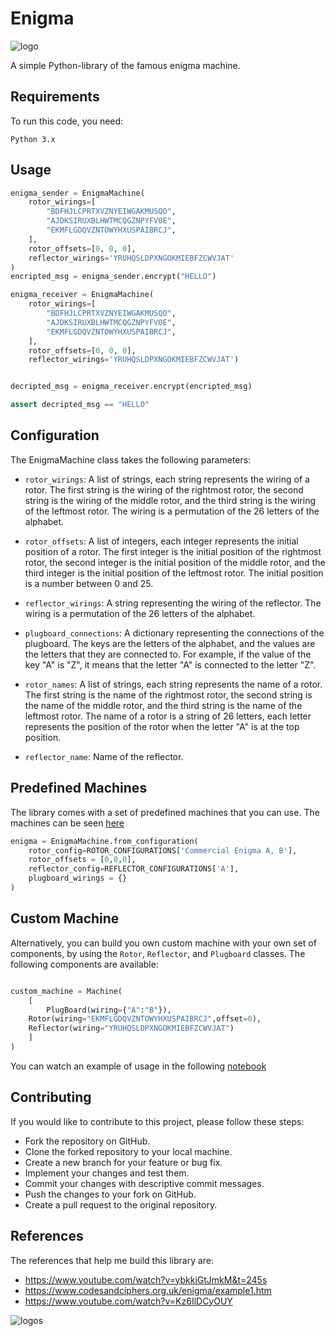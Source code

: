 # Enigma


![logo](https://github.com/Fer14/enigmachine/logos/white.png)

A simple Python-library of the famous enigma machine.

## Requirements

To run this code, you need:

    Python 3.x

## Usage


```python
enigma_sender = EnigmaMachine(
    rotor_wirings=[
        "BDFHJLCPRTXVZNYEIWGAKMUSQO",
        "AJDKSIRUXBLHWTMCQGZNPYFVOE",
        "EKMFLGDQVZNTOWYHXUSPAIBRCJ",
    ],
    rotor_offsets=[0, 0, 0],
    reflector_wirings='YRUHQSLDPXNGOKMIEBFZCWVJAT'
)
encripted_msg = enigma_sender.encrypt("HELLO")

enigma_receiver = EnigmaMachine(
    rotor_wirings=[
        "BDFHJLCPRTXVZNYEIWGAKMUSQO",
        "AJDKSIRUXBLHWTMCQGZNPYFVOE",
        "EKMFLGDQVZNTOWYHXUSPAIBRCJ",
    ],
    rotor_offsets=[0, 0, 0],
    reflector_wirings='YRUHQSLDPXNGOKMIEBFZCWVJAT')


decripted_msg = enigma_receiver.encrypt(encripted_msg)

assert decripted_msg == "HELLO"

```

## Configuration

The EnigmaMachine class takes the following parameters:
* `rotor_wirings`:  A list of strings, each string represents the wiring of a rotor. The first string is the wiring of the rightmost rotor, the second string is the wiring of the middle rotor, and the third string is the wiring of the leftmost rotor. The wiring is a permutation of the 26 letters of the alphabet.

* `rotor_offsets`: A list of integers, each integer represents the initial position of a rotor. The first integer is the initial position of the rightmost rotor, the second integer is the initial position of the middle rotor, and the third integer is the initial position of the leftmost rotor. The initial position is a number between 0 and 25.

* `reflector_wirings`: A string representing the wiring of the reflector. The wiring is a permutation of the 26 letters of the alphabet.

* `plugboard_connections`: A dictionary representing the connections of the plugboard. The keys are the letters of the alphabet, and the values are the letters that they are connected to. For example, if the value of the key "A" is "Z", it means that the letter "A" is connected to the letter "Z".

* `rotor_names`: A list of strings, each string represents the name of a rotor. The first string is the name of the rightmost rotor, the second string is the name of the middle rotor, and the third string is the name of the leftmost rotor. The name of a rotor is a string of 26 letters, each letter represents the position of the rotor when the letter "A" is at the top position.

* `reflector_name`: Name of the reflector.

## Predefined Machines

The library comes with a set of predefined machines that you can use. The machines can be seen [here](https://github.com/Fer14/enigmachine/enigma/configurations.py)

```python
enigma = EnigmaMachine.from_configuration(
    rotor_config=ROTOR_CONFIGURATIONS['Commercial Enigma A, B'],
    rotor_offsets = [0,0,0],
    reflector_config=REFLECTOR_CONFIGURATIONS['A'],
    plugboard_wirings = {}
)
```



## Custom Machine

Alternatively, you can build you own custom machine with your own set of components, by using the `Rotor`, `Reflector`, and `Plugboard` classes. The following components are available:


```python

custom_machine = Machine(
    [
        PlugBoard(wiring={"A":"B"}),
    Rotor(wiring="EKMFLGDQVZNTOWYHXUSPAIBRCJ",offset=0),
    Reflector(wiring="YRUHQSLDPXNGOKMIEBFZCWVJAT")
    ]
)
```

You can watch an example of usage in the following [notebook](https://github.com/Fer14/enigmachine/examples.ipynb)


## Contributing

If you would like to contribute to this project, please follow these steps:

- Fork the repository on GitHub.
- Clone the forked repository to your local machine.
- Create a new branch for your feature or bug fix.
- Implement your changes and test them.
- Commit your changes with descriptive commit messages.
- Push the changes to your fork on GitHub.
- Create a pull request to the original repository.


## References

The references that help me build this library are:
- https://www.youtube.com/watch?v=ybkkiGtJmkM&t=245s
- https://www.codesandciphers.org.uk/enigma/example1.htm
- https://www.youtube.com/watch?v=Kz6IlDCyOUY

![logos](https://github.com/Fer14/enigmachine/logos/black.png)
